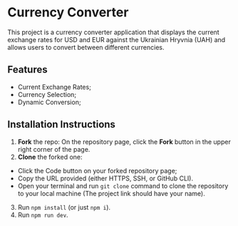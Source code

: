 # Currency Converter
This project is a currency converter application that displays the current exchange rates for USD and EUR against the Ukrainian Hryvnia (UAH) and allows users to convert between different currencies.

## Features

- Current Exchange Rates;
- Currency Selection;
- Dynamic Conversion;

## Installation Instructions
1. **Fork** the repo: On the repository page, click the **Fork** button in the upper right corner of the page.
2. **Clone** the forked one:
- Click the Code button on your forked repository page;
- Copy the URL provided (either HTTPS, SSH, or GitHub CLI).
- Open your terminal and run `git clone` command to clone the repository to your local machine (The project link should have your name).
3. Run `npm install` (or just `npm i`).
4. Run `npm run dev`.
